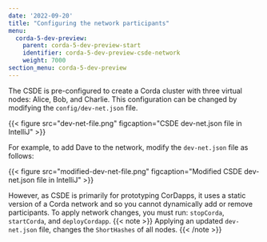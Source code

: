 ```yaml
---
date: '2022-09-20'
title: "Configuring the network participants"
menu:
  corda-5-dev-preview:
    parent: corda-5-dev-preview-start
    identifier: corda-5-dev-preview-csde-network
    weight: 7000
section_menu: corda-5-dev-preview
---
```

The CSDE is pre-configured to create a Corda cluster with three virtual nodes: Alice, Bob, and Charlie.
This configuration can be changed by modifying the `config/dev-net.json` file.

{{< figure src="dev-net-file.png" figcaption="CSDE dev-net.json file in IntelliJ" >}}

For example, to add Dave to the network, modify the `dev-net.json` file as follows:

{{< figure src="modified-dev-net-file.png" figcaption="Modified CSDE dev-net.json file in IntelliJ" >}}

However, as CSDE is primarily for prototyping CorDapps, it uses a static version of a Corda network and so you cannot dynamically add or remove participants. To apply network changes, you must run: `stopCorda`, `startCorda`, and `deployCordapp`.
{{< note >}}
Applying an updated `dev-net.json` file, changes the `ShortHashes` of all nodes.
{{< /note >}}
